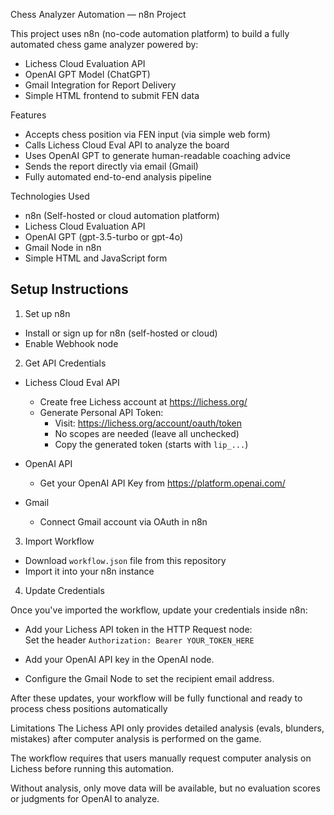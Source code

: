 Chess Analyzer Automation — n8n Project

This project uses n8n (no-code automation platform) to build a fully automated chess game analyzer powered by:

- Lichess Cloud Evaluation API  
- OpenAI GPT Model (ChatGPT)  
- Gmail Integration for Report Delivery  
- Simple HTML frontend to submit FEN data


 Features

- Accepts chess position via FEN input (via simple web form)
- Calls Lichess Cloud Eval API to analyze the board
- Uses OpenAI GPT to generate human-readable coaching advice
- Sends the report directly via email (Gmail)
- Fully automated end-to-end analysis pipeline



 Technologies Used

- n8n (Self-hosted or cloud automation platform)
- Lichess Cloud Evaluation API
- OpenAI GPT (gpt-3.5-turbo or gpt-4o)
- Gmail Node in n8n
- Simple HTML and JavaScript form



## Setup Instructions

 1. Set up n8n

- Install or sign up for n8n (self-hosted or cloud)
- Enable Webhook node

 2. Get API Credentials

- Lichess Cloud Eval API  
  - Create free Lichess account at https://lichess.org/
  - Generate Personal API Token:  
    - Visit: https://lichess.org/account/oauth/token
    - No scopes are needed (leave all unchecked)
    - Copy the generated token (starts with `lip_...`)

- OpenAI API  
  - Get your OpenAI API Key from https://platform.openai.com/

- Gmail  
  - Connect Gmail account via OAuth in n8n

 3. Import Workflow

- Download `workflow.json` file from this repository
- Import it into your n8n instance

 4. Update Credentials

Once you've imported the workflow, update your credentials inside n8n:

- Add your Lichess API token in the HTTP Request node:  
  Set the header `Authorization: Bearer YOUR_TOKEN_HERE`

- Add your OpenAI API key in the OpenAI node.

- Configure the Gmail Node to set the recipient email address.

After these updates, your workflow will be fully functional and ready to process chess positions automatically

Limitations
The Lichess API only provides detailed analysis (evals, blunders, mistakes) after computer analysis is performed on the game.

The workflow requires that users manually request computer analysis on Lichess before running this automation.

Without analysis, only move data will be available, but no evaluation scores or judgments for OpenAI to analyze.


